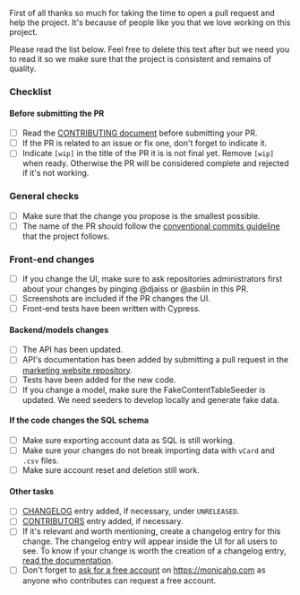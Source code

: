 First of all thanks so much for taking the time to open a pull request and help the project. It's because of people like you that we love working on this project.

Please read the list below. Feel free to delete this text after but we need you to read it so we make sure that the project is consistent and remains of quality.

### Checklist

#### Before submitting the PR
- [ ] Read the [CONTRIBUTING document](https://github.com/monicahq/monica/blob/master/CONTRIBUTING.md) before submitting your PR.
- [ ] If the PR is related to an issue or fix one, don't forget to indicate it.
- [ ] Indicate `[wip]` in the title of the PR it is is not final yet. Remove `[wip]` when ready. Otherwise the PR will be considered complete and rejected if it's not working.

### General checks
- [ ] Make sure that the change you propose is the smallest possible.
- [ ] The name of the PR should follow the [conventional commits guideline](https://github.com/monicahq/monica/blob/master/docs/contribute/index.md#conventional-commits) that the project follows.

### Front-end changes
- [ ] If you change the UI, make sure to ask repositories administrators first about your changes by pinging @djaiss or @asbiin in this PR.
- [ ] Screenshots are included if the PR changes the UI.
- [ ] Front-end tests have been written with Cypress.

#### Backend/models changes
- [ ] The API has been updated.
- [ ] API's documentation has been added by submitting a pull request in the [marketing website repository](https://github.com/monicahq/marketing_site/pulls).
- [ ] Tests have been added for the new code.
- [ ] If you change a model, make sure the FakeContentTableSeeder is updated. We need seeders to develop locally and generate fake data.

#### If the code changes the SQL schema
- [ ] Make sure exporting account data as SQL is still working.
- [ ] Make sure your changes do not break importing data with `vCard` and `.csv` files.
- [ ] Make sure account reset and deletion still work.

#### Other tasks
- [ ] [CHANGELOG](https://github.com/monicahq/monica/blob/master/CHANGELOG) entry added, if necessary, under `UNRELEASED`.
- [ ] [CONTRIBUTORS](https://github.com/monicahq/monica/blob/master/CONTRIBUTORS) entry added, if necessary.
- [ ] If it's relevant and worth mentioning, create a changelog entry for this change. The changelog entry will appear inside the UI for all users to see. To know if your change is worth the creation of a changelog entry, [read the documentation](https://github.com/monicahq/monica/blob/master/docs/administrators/tips.md#when-is-it-relevant-to-create-a-changelog-entry).
- [ ] Don't forget to [ask for a free account](mailto:regis@monicahq.com) on https://monicahq.com as anyone who contributes can request a free account.
